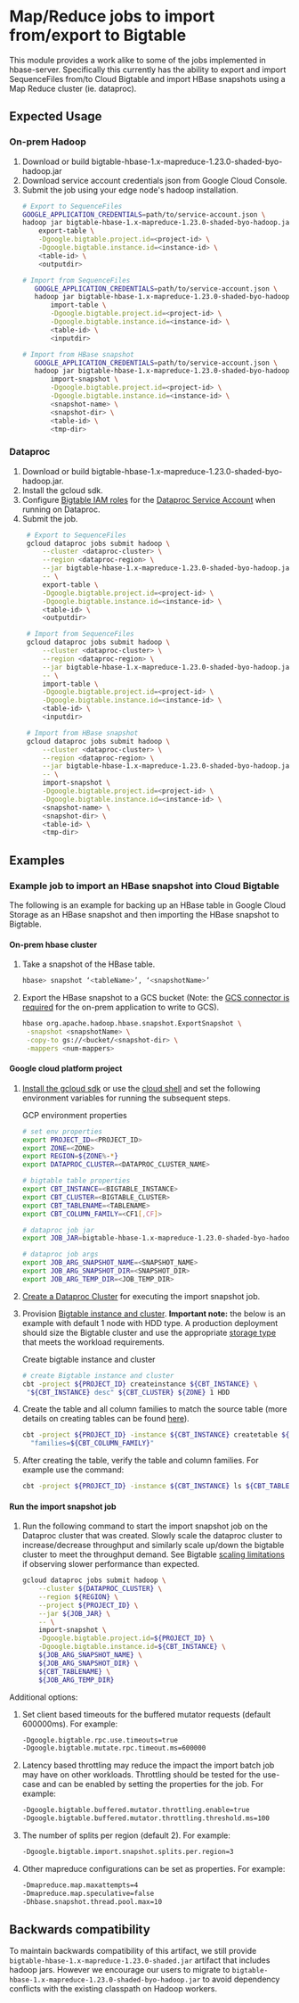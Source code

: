 # Map/Reduce jobs to import from/export to Bigtable

This module provides a work alike to some of the jobs implemented in hbase-server.
Specifically this currently has the ability to export and import SequenceFiles
from/to Cloud Bigtable and import HBase snapshots using a Map Reduce cluster (ie. dataproc).

## Expected Usage 

[//]: # ({x-version-update-start:bigtable-client-parent:released})
### On-prem Hadoop

1. Download or build bigtable-hbase-1.x-mapreduce-1.23.0-shaded-byo-hadoop.jar
2. Download service account credentials json from Google Cloud Console.
3. Submit the job using your edge node's hadoop installation. 
   ```bash
   # Export to SequenceFiles
   GOOGLE_APPLICATION_CREDENTIALS=path/to/service-account.json \
   hadoop jar bigtable-hbase-1.x-mapreduce-1.23.0-shaded-byo-hadoop.jar \
       export-table \
       -Dgoogle.bigtable.project.id=<project-id> \
       -Dgoogle.bigtable.instance.id=<instance-id> \
       <table-id> \
       <outputdir>
   
   # Import from SequenceFiles
      GOOGLE_APPLICATION_CREDENTIALS=path/to/service-account.json \
      hadoop jar bigtable-hbase-1.x-mapreduce-1.23.0-shaded-byo-hadoop.jar \
          import-table \
          -Dgoogle.bigtable.project.id=<project-id> \
          -Dgoogle.bigtable.instance.id=<instance-id> \
          <table-id> \
          <inputdir>
   
   # Import from HBase snapshot
      GOOGLE_APPLICATION_CREDENTIALS=path/to/service-account.json \
      hadoop jar bigtable-hbase-1.x-mapreduce-1.23.0-shaded-byo-hadoop.jar \
          import-snapshot \
          -Dgoogle.bigtable.project.id=<project-id> \
          -Dgoogle.bigtable.instance.id=<instance-id> \
          <snapshot-name> \
          <snapshot-dir> \
          <table-id> \
          <tmp-dir>
   ```


### Dataproc

1. Download or build bigtable-hbase-1.x-mapreduce-1.23.0-shaded-byo-hadoop.jar.
2. Install the gcloud sdk.
3. Configure [Bigtable IAM roles](https://cloud.google.com/bigtable/docs/access-control#roles) 
    for the [Dataproc Service Account](https://cloud.google.com/dataproc/docs/concepts/configuring-clusters/service-accounts#what_are_service_accounts) 
    when running on Dataproc.
4. Submit the job. 
   ```bash
    # Export to SequenceFiles
    gcloud dataproc jobs submit hadoop \
        --cluster <dataproc-cluster> \
        --region <dataproc-region> \
        --jar bigtable-hbase-1.x-mapreduce-1.23.0-shaded-byo-hadoop.jar \
        -- \
        export-table \
        -Dgoogle.bigtable.project.id=<project-id> \
        -Dgoogle.bigtable.instance.id=<instance-id> \
        <table-id> \
        <outputdir>
   
    # Import from SequenceFiles
    gcloud dataproc jobs submit hadoop \
        --cluster <dataproc-cluster> \
        --region <dataproc-region> \
        --jar bigtable-hbase-1.x-mapreduce-1.23.0-shaded-byo-hadoop.jar \
        -- \
        import-table \
        -Dgoogle.bigtable.project.id=<project-id> \
        -Dgoogle.bigtable.instance.id=<instance-id> \
        <table-id> \
        <inputdir>
   
    # Import from HBase snapshot
    gcloud dataproc jobs submit hadoop \
        --cluster <dataproc-cluster> \
        --region <dataproc-region> \
        --jar bigtable-hbase-1.x-mapreduce-1.23.0-shaded-byo-hadoop.jar \
        -- \
        import-snapshot \
        -Dgoogle.bigtable.project.id=<project-id> \
        -Dgoogle.bigtable.instance.id=<instance-id> \
        <snapshot-name> \
        <snapshot-dir> \
        <table-id> \
        <tmp-dir>   
   ```

## Examples
### Example job to import an HBase snapshot into Cloud Bigtable

The following is an example for backing up an HBase table in Google Cloud Storage 
as an HBase snapshot and then importing the HBase snapshot to Bigtable.

#### On-prem hbase cluster
1. Take a snapshot of the HBase table.
    ```bash
    hbase> snapshot ‘<tableName>’, ‘<snapshotName>’
    ```
   
2. Export the HBase snapshot to a GCS bucket (Note: the [GCS connector is required](https://cloud.google.com/dataproc/docs/concepts/connectors/install-storage-connector)
for the on-prem application to write to GCS).
    ```bash
    hbase org.apache.hadoop.hbase.snapshot.ExportSnapshot \
     -snapshot <snapshotName> \
     -copy-to gs://<bucket/<snapshot-dir> \
     -mappers <num-mappers>
    ```

#### Google cloud platform project

1. [Install the gcloud sdk](https://cloud.google.com/sdk/docs/install) or use the [cloud shell](https://cloud.google.com/shell/docs/running-gcloud-commands) and set the following 
environment variables for running the subsequent steps.

    GCP environment properties 
    ```bash
    # set env properties
    export PROJECT_ID=<PROJECT_ID>
    export ZONE=<ZONE>
    export REGION=${ZONE%-*}
    export DATAPROC_CLUSTER=<DATAPROC_CLUSTER_NAME>
    
    # bigtable table properties
    export CBT_INSTANCE=<BIGTABLE_INSTANCE>
    export CBT_CLUSTER=<BIGTABLE_CLUSTER>
    export CBT_TABLENAME=<TABLENAME>
    export CBT_COLUMN_FAMILY=<CF1[,CF]>
    
    # dataproc job jar
    export JOB_JAR=bigtable-hbase-1.x-mapreduce-1.23.0-shaded-byo-hadoop.jar
    
    # dataproc job args
    export JOB_ARG_SNAPSHOT_NAME=<SNAPSHOT_NAME>
    export JOB_ARG_SNAPSHOT_DIR=<SNAPSHOT_DIR>
    export JOB_ARG_TEMP_DIR=<JOB_TEMP_DIR>
    ```

2. [Create a Dataproc Cluster](https://cloud.google.com/dataproc/docs/guides/create-cluster) for executing the import snapshot job.

3. Provision [Bigtable instance and cluster](https://cloud.google.com/bigtable/docs/instances-clusters-nodes). **Important note:** the below is an example with
default 1 node with HDD type. A production deployment should size the Bigtable
cluster and use the appropriate [storage type](https://cloud.google.com/bigtable/docs/choosing-ssd-hdd) that meets the workload requirements.

    Create bigtable instance and cluster

    ```bash
    # create Bigtable instance and cluster
    cbt -project ${PROJECT_ID} createinstance ${CBT_INSTANCE} \
     "${CBT_INSTANCE} desc" ${CBT_CLUSTER} ${ZONE} 1 HDD 
    ```

4. Create the table and all column families to match the source table (more 
details on creating tables can be found [here](https://cloud.google.com/bigtable/docs/cbt-reference#create_a_table)).

    ```bash
    cbt -project ${PROJECT_ID} -instance ${CBT_INSTANCE} createtable ${CBT_TABLENAME} \
      "families=${CBT_COLUMN_FAMILY}"
    ```

5. After creating the table, verify the table and column families. For example use
the command:

    ```bash
    cbt -project ${PROJECT_ID} -instance ${CBT_INSTANCE} ls ${CBT_TABLENAME}
    ```

#### Run the import snapshot job

1. Run the following command to start the import snapshot job on the Dataproc cluster
that was created. Slowly scale the dataproc cluster to increase/decrease throughput 
and similarly scale up/down the bigtable cluster to meet the throughput demand. See 
Bigtable [scaling limitations](https://cloud.google.com/bigtable/docs/scaling#limitations) if observing slower performance than expected.

    ```bash
    gcloud dataproc jobs submit hadoop \
        --cluster ${DATAPROC_CLUSTER} \
        --region ${REGION} \
        --project ${PROJECT_ID} \
        --jar ${JOB_JAR} \
        -- \
        import-snapshot \
        -Dgoogle.bigtable.project.id=${PROJECT_ID} \
        -Dgoogle.bigtable.instance.id=${CBT_INSTANCE} \
        ${JOB_ARG_SNAPSHOT_NAME} \
        ${JOB_ARG_SNAPSHOT_DIR} \
        ${CBT_TABLENAME} \
        ${JOB_ARG_TEMP_DIR}
    ```

Additional options: 

1. Set client based timeouts for the buffered mutator requests (default 600000ms).
For example:

    ```bash
    -Dgoogle.bigtable.rpc.use.timeouts=true
    -Dgoogle.bigtable.mutate.rpc.timeout.ms=600000
    ```

2. Latency based throttling may reduce the impact the import batch job may have on 
other workloads. Throttling should be tested for the use-case and can be enabled by 
setting the properties for the job. For example:

    ```bash
    -Dgoogle.bigtable.buffered.mutator.throttling.enable=true
    -Dgoogle.bigtable.buffered.mutator.throttling.threshold.ms=100
    ```

3. The number of splits per region (default 2). For example:

    ```bash
    -Dgoogle.bigtable.import.snapshot.splits.per.region=3
    ```

4. Other mapreduce configurations can be set as properties. For example:

    ```bash
    -Dmapreduce.map.maxattempts=4
    -Dmapreduce.map.speculative=false
    -Dhbase.snapshot.thread.pool.max=10
    ```

## Backwards compatibility

To maintain backwards compatibility of this artifact, we still provide
`bigtable-hbase-1.x-mapreduce-1.23.0-shaded.jar` artifact that includes
hadoop jars. However we encourage our users to migrate to 
`bigtable-hbase-1.x-mapreduce-1.23.0-shaded-byo-hadoop.jar` to avoid dependency
conflicts with the existing classpath on Hadoop workers.

[//]: # ({x-version-update-end})
